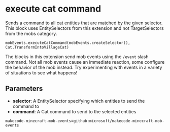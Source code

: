 # execute cat command

Sends a command to all cat entities that are matched by the given selector. This
block uses EntitySelectors from this extension and not TargetSelectors from the mobs
category.

```sig
mobEvents.executeCatCommand(mobEvents.createSelector(), Cat.TransformIntoVillageCat)
```

The blocks in this extension send mob events using the `/event` slash command. Not all mob
events cause an immediate reaction, some configure the behavior of the mob instead. Try
experimenting with events in a variety of situations to see what happens!

## Parameters

* **selector**: A EntitySelector specifying which entities to send the command to
* **command**: A Cat command to send to the selected entities

```package
makecode-minecraft-mob-events=github:microsoft/makecode-minecraft-mob-events
```
